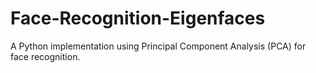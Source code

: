# Face-Recognition-Eigenfaces
A Python implementation using Principal Component Analysis (PCA) for face recognition.
